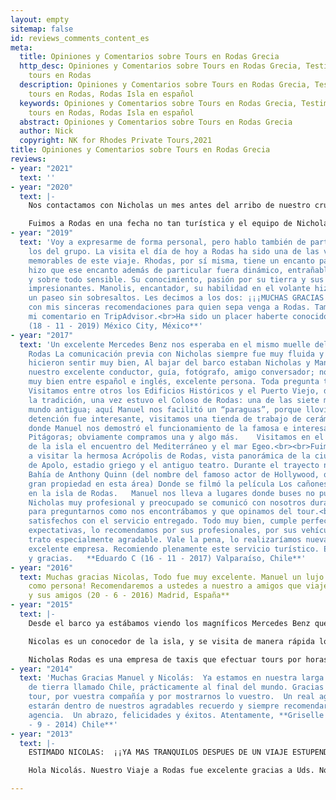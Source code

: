 ```yaml
---
layout: empty
sitemap: false
id: reviews_comments_content_es
meta:
  title: Opiniones y Comentarios sobre Tours en Rodas Grecia
  http_desc: Opiniones y Comentarios sobre Tours en Rodas Grecia, Testimonios sobre
    tours en Rodas
  description: Opiniones y Comentarios sobre Tours en Rodas Grecia, Testimonios sobre
    tours en Rodas, Rodas Isla en español
  keywords: Opiniones y Comentarios sobre Tours en Rodas Grecia, Testimonios sobre
    tours en Rodas, Rodas Isla en español
  abstract: Opiniones y Comentarios sobre Tours en Rodas Grecia
  author: Nick
  copyright: NK for Rhodes Private Tours,2021
title: Opiniones y Comentarios sobre Tours en Rodas Grecia
reviews:
- year: "2021"
  text: ''
- year: "2020"
  text: |-
    Nos contactamos con Nicholas un mes antes del arribo de nuestro crucero, muy rápido y amablemente respondió nuestras inquietudes. Cuando llegamos al puerto de Rodas teníamos una van Mercedes Benz en excelentes condiciones esperando con mi nombre para iniciar la excursión. Fue nuestra tercera visita a la isla, que es preciosa, esta vez conocimos Lindos que es imperdible, sus vistas, el pueblo. El valor agregado fue sin duda nuestro guía Alex. ¡¡No solo un gran conocedor de la historia, sino que narro todo de una manera súper entretenida desde los egipcios hasta la actualidad!! ¡¡¡Un genio Alex!!!    **Maribel F.  (15 - 2 - 2020) Argentina**

    Fuimos a Rodas en una fecha no tan turística y el equipo de Nicholas nos dio una atención de primera desde que le enviamos un correo para ayudarnos a planear nuestras visitas. Nos ayudaron a planear los sitios a visitar y consiguió un chofer/guía de nombre Manuel que nos llevó por la isla explícanos con mucha amabilidad los sitios turísticos y Lindos. Vale la pena agendar con ellos tu tour por Rodas.  **Chris J. (14 - 1 - 2020) México City, México**
- year: "2019"
  text: 'Voy a expresarme de forma personal, pero hablo también de parte de todos
    los del grupo. La visita el día de hoy a Rodas ha sido una de las visitas más
    memorables de este viaje. Rhodas, por sí misma, tiene un encanto particular. Alex
    hizo que ese encanto además de particular fuera dinámico, entrañable, exclusivo
    y sobre todo sensible. Su conocimiento, pasión por su tierra y sus orígenes son
    impresionantes. Manolis, encantador, su habilidad en el volante hizo que tuviéramos
    un paseo sin sobresaltos. Les decimos a los dos: ¡¡¡MUCHAS GRACIAS!!!<br>Cuenta
    con mis sinceras recomendaciones para quien sepa venga a Rodas. También pondré
    mi comentario en TripAdvisor.<br>Ha sido un placer haberte conocido.   **Mónica
    (18 - 11 - 2019) México City, México**'
- year: "2017"
  text: 'Un excelente Mercedes Benz nos esperaba en el mismo muelle del puerto de
    Rodas La comunicación previa con Nicholas siempre fue muy fluida y sencilla, nos
    hicieron sentir muy bien, Al bajar del barco estaban Nicholas y Manuel quien fue
    nuestro excelente conductor, guía, fotógrafo, amigo conversador; nos entendimos
    muy bien entre español e inglés, excelente persona. Toda pregunta tuvo respuesta.
    Visitamos entre otros los Edificios Históricos y el Puerto Viejo, donde según
    la tradición, una vez estuvo el Coloso de Rodas: una de las siete maravillas del
    mundo antigua; aquí Manuel nos facilitó un “paraguas”, porque llovía.    Toda
    detención fue interesante, visitamos una tienda de trabajo de cerámica tradicional
    donde Manuel nos demostró el funcionamiento de la famosa e interesante copa de
    Pitágoras; obviamente compramos una y algo más.    Visitamos en el punto norte
    de la isla el encuentro del Mediterráneo y el mar Egeo.<br><br>Fuimos a Lindos
    a visitar la hermosa Acrópolis de Rodas, vista panorámica de la ciudad, el templo
    de Apolo, estadio griego y el antiguo teatro. Durante el trayecto nos indicó la
    Bahía de Anthony Quinn (del nombre del famoso actor de Hollywood, que posee una
    gran propiedad en esta área) Donde se filmó la película Los cañones de Navarone
    en la isla de Rodas.   Manuel nos lleva a lugares donde buses no pueden acceder.
    Nicholas muy profesional y preocupado se comunicó con nosotros durante el tour
    para preguntarnos como nos encontrábamos y que opinamos del tour.<br><br>Completamente
    satisfechos con el servicio entregado. Todo muy bien, cumple perfectamente las
    expectativas, lo recomendamos por sus profesionales, por sus vehículos y por el
    trato especialmente agradable. Vale la pena, lo realizaríamos nuevamente con esta
    excelente empresa. Recomiendo plenamente este servicio turístico. Éxitos, felicidades
    y gracias.   **Eduardo C (16 - 11 - 2017) Valparaíso, Chile**'
- year: "2016"
  text: Muchas gracias Nicolas, Todo fue muy excelente. Manuel un lujo como guía y
    como persona! Recomendaremos a ustedes a nuestro a amigos que viajen Saludos **Bea
    y sus amigos (20 - 6 - 2016) Madrid, España**
- year: "2015"
  text: |-
    Desde el barco ya estábamos viendo los magníficos Mercedes Benz que esperaban a sus turistas para ese día. ¡La reserva con Nicholas fue sumamente sencilla, desde el principio te hacen sentir bien! Cuando bajamos del barco conocimos a Nicholas quien a su vez nos presentó a Manuel. Excelente guía, muy versado en su materia, muy educado, siempre dispuesto a responder a nuestras preguntas, ¡hasta fotógrafo para lograr nuestros recuerdos en pareja! ¡Almorzamos divinamente un excelente pescado en un lugar con una magnífica vista! ¡Todo estuvo muy bien y nos sentimos muy agradecidos! ¡Fue excelente visitar Rhodes con un guía en español!    **Ana M. (26 - 10 - 2015) Caracas, Venezuela**

    Nicolas es un conocedor de la isla, y se visita de manera rápida los sitios más importantes de Rodas, en un carro amplio y muy cómodo. Altamente recomendado   **David Y. (14 - 8 - 2015) Bogotá, Colombia**

    Nicholas Rodas es una empresa de taxis que efectuar tours por horas. Nosotros tuvimos un Mercedes perfectamente equipado, durante cinco horas, con un buen conductor muy profesional que nos fue comentando los diversos lugares que visitamos. Monasterio, templo de Apolo, Coloso de Rodas, estadio, valle de las mariposas y aun tuvimos casi una hora para visitar el casco antiguo antes de tomar el ferry a Fethiye. Empresa muy recomendable. **Ramon (17 - 8 - 2015) Palafrugell, España**
- year: "2014"
  text: 'Muchas Gracias Manuel y Nicolás:  Ya estamos en nuestra larga y angosta franja
    de tierra llamado Chile, prácticamente al final del mundo. Gracias por vuestro
    tour, por vuestra compañía y por mostrarnos lo vuestro.  Un real agrado conocerlos,
    estarán dentro de nuestros agradables recuerdo y siempre recomendaremos vuestra
    agencia.  Un abrazo, felicidades y éxitos. Atentamente, **Griselle y Jorge (12
    - 9 - 2014) Chile**'
- year: "2013"
  text: |-
    ESTIMADO NICOLAS:  ¡¡YA MAS TRANQUILOS DESPUES DE UN VIAJE ESTUPENDO!!  LES QUEREMOS DAR LAS GRACIAS POR UN TOUR TAN INFORMATIVO Y AGRADABLE EN EL POCO TIEMPO QUE ESTUVIMOS; MUY RECOMENDABLE TU AGENCIA, EL GUIA ESTUPENDO, Y BUENO….RODHAS Y LINDOS SON UN SUEÑO DE LUGAR AL QUE NOS QUEDAMOS CON MUCHISIMAS GANAS DE REGRESAR, ESPERO EL AÑO QUE ENTRA PODER LLEVAR A MIS HIJOS Y YA TE RECOMENDE CON MI HERMANA Y SU FAMILIA.<br>ESPERO PODER VOLVER A VERNOS EN UN FUTURO CERCANO GRACIAS!<br>SUS AMIGOS DE MEXICO **EDGAR C., ADRIANA P., ALEX T. Y CELIA D. (29 - 11 - 2013) México**

    Hola Nicolás. Nuestro Viaje a Rodas fue excelente gracias a Uds. No solo nos esperaron muy puntuales, sino que todo el tour que nos hicieron fue excelente. Tengan por seguro que si algún amigo va para allá se los recomendaremos con entusiasmo. Atentamente **Alfredo E. y Elena C. (19 - 9 - 2013) España**

---
```

